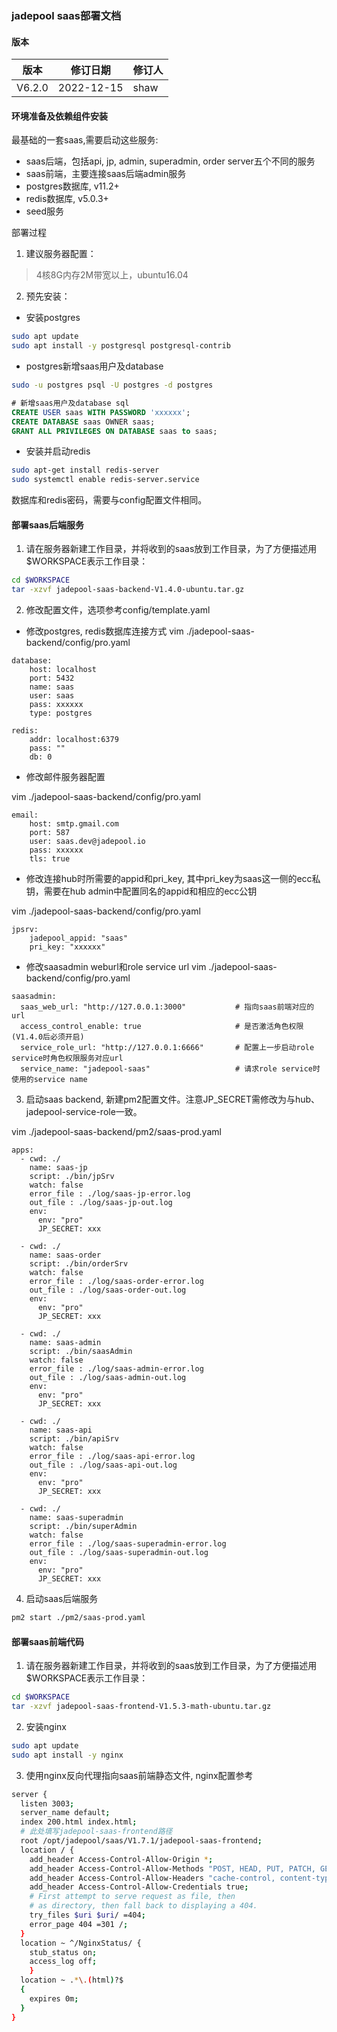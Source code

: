 ### jadepool saas部署文档
#### 版本
|版本|修订日期 |修订人 |
|--|--|--|
| V6.2.0 | 2022-12-15 | shaw |
#### 环境准备及依赖组件安装

最基础的一套saas,需要启动这些服务:

 - saas后端，包括api, jp, admin, superadmin, order server五个不同的服务
 - saas前端，主要连接saas后端admin服务
 - postgres数据库, v11.2+
 - redis数据库, v5.0.3+
 - seed服务

	 
部署过程
1. 建议服务器配置：

> 4核8G内存2M带宽以上，ubuntu16.04

2. 预先安装：

- 安装postgres
```bash
sudo apt update
sudo apt install -y postgresql postgresql-contrib
```
- postgres新增saas用户及database
```bash
sudo -u postgres psql -U postgres -d postgres
```
```sql
# 新增saas用户及database sql
CREATE USER saas WITH PASSWORD 'xxxxxx';
CREATE DATABASE saas OWNER saas;
GRANT ALL PRIVILEGES ON DATABASE saas to saas;
```
- 安装并启动redis
```bash
sudo apt-get install redis-server
sudo systemctl enable redis-server.service
```
数据库和redis密码，需要与config配置文件相同。



#### 部署saas后端服务
1. 请在服务器新建工作目录，并将收到的saas放到工作目录，为了方便描述用$WORKSPACE表示工作目录：
```bash
cd $WORKSPACE
tar -xzvf jadepool-saas-backend-V1.4.0-ubuntu.tar.gz
```

2. 修改配置文件，选项参考config/template.yaml
  - 修改postgres, redis数据库连接方式
vim ./jadepool-saas-backend/config/pro.yaml
```
database:
	host: localhost
	port: 5432
	name: saas
	user: saas
	pass: xxxxxx
	type: postgres

redis:
	addr: localhost:6379
	pass: ""
	db: 0
```

 - 修改邮件服务器配置

vim ./jadepool-saas-backend/config/pro.yaml
```
email: 
	host: smtp.gmail.com
	port: 587
	user: saas.dev@jadepool.io
	pass: xxxxxx
	tls: true
```

 - 修改连接hub时所需要的appid和pri_key, 其中pri_key为saas这一侧的ecc私钥，需要在hub admin中配置同名的appid和相应的ecc公钥

vim ./jadepool-saas-backend/config/pro.yaml
```
jpsrv:
	jadepool_appid: "saas"
	pri_key: "xxxxxx"
```

 - 修改saasadmin weburl和role service url
vim ./jadepool-saas-backend/config/pro.yaml
```
saasadmin:
  saas_web_url: "http://127.0.0.1:3000"           # 指向saas前端对应的url
  access_control_enable: true                     # 是否激活角色权限(V1.4.0后必须开启)
  service_role_url: "http://127.0.0.1:6666"       # 配置上一步启动role service时角色权限服务对应url
  service_name: "jadepool-saas"                   # 请求role service时使用的service name
```

3. 启动saas backend, 新建pm2配置文件。注意JP_SECRET需修改为与hub、jadepool-service-role一致。

vim ./jadepool-saas-backend/pm2/saas-prod.yaml
```
apps:
  - cwd: ./
    name: saas-jp
    script: ./bin/jpSrv
    watch: false
    error_file : ./log/saas-jp-error.log
    out_file : ./log/saas-jp-out.log
    env:
      env: "pro"
      JP_SECRET: xxx

  - cwd: ./
    name: saas-order
    script: ./bin/orderSrv
    watch: false
    error_file : ./log/saas-order-error.log
    out_file : ./log/saas-order-out.log
    env:
      env: "pro"
      JP_SECRET: xxx

  - cwd: ./
    name: saas-admin
    script: ./bin/saasAdmin
    watch: false
    error_file : ./log/saas-admin-error.log
    out_file : ./log/saas-admin-out.log
    env:
      env: "pro"
      JP_SECRET: xxx

  - cwd: ./
    name: saas-api
    script: ./bin/apiSrv
    watch: false
    error_file : ./log/saas-api-error.log
    out_file : ./log/saas-api-out.log
    env:
      env: "pro"
      JP_SECRET: xxx

  - cwd: ./
    name: saas-superadmin
    script: ./bin/superAdmin
    watch: false
    error_file : ./log/saas-superadmin-error.log
    out_file : ./log/saas-superadmin-out.log
    env:
      env: "pro"
      JP_SECRET: xxx
```
4. 启动saas后端服务
```bash
pm2 start ./pm2/saas-prod.yaml
```

#### 部署saas前端代码
1. 请在服务器新建工作目录，并将收到的saas放到工作目录，为了方便描述用$WORKSPACE表示工作目录：

```bash
cd $WORKSPACE
tar -xzvf jadepool-saas-frontend-V1.5.3-math-ubuntu.tar.gz
```
2. 安装nginx
```bash
sudo apt update
sudo apt install -y nginx
```
3. 使用nginx反向代理指向saas前端静态文件, nginx配置参考
```bash
server {
  listen 3003;
  server_name default;
  index 200.html index.html;
  # 此处填写jadepool-saas-frontend路径
  root /opt/jadepool/saas/V1.7.1/jadepool-saas-frontend;
  location / {
    add_header Access-Control-Allow-Origin *;
    add_header Access-Control-Allow-Methods "POST, HEAD, PUT, PATCH, GET, DELETE";
    add_header Access-Control-Allow-Headers "cache-control, content-type, Origin, Authorization, Accept";
    add_header Access-Control-Allow-Credentials true;
    # First attempt to serve request as file, then
    # as directory, then fall back to displaying a 404.
    try_files $uri $uri/ =404;
    error_page 404 =301 /;
  }
  location ~ ^/NginxStatus/ {
    stub_status on;
    access_log off;
    }
  location ~ .*\.(html)?$
  {
    expires 0m;
  }
}
```
